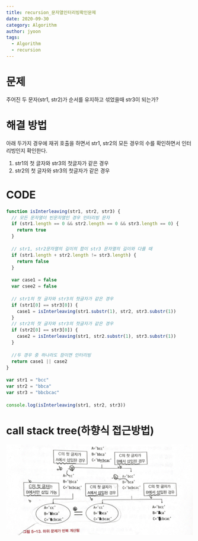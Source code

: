 ```yaml
---
title: recursion_문자열인터리빙확인문제
date: 2020-09-30
category: Algorithm
author: jyoon
tags:
  - Algorithm
  - recursion
---
```


# 문제

주어진 두 문자(str1, str2)가 순서를 유지하고 섞었을때 str3이 되는가?

# 해결 방법

아래 두가지 경우에 재귀 호출을 하면서 str1, str2의 모든 경우의 수를 확인하면서 인터리빙인지 확인한다.

1. str1의 첫 글자와 str3의 첫글자가 같은 경우
2. str2의 첫 글자와 str3의 첫글자가 같은 경우

# CODE

```js
function isInterleaving(str1, str2, str3) {
  // 모든 문자열이 빈문자열인 경우 인터리빙 문자
  if (str1.length == 0 && str2.length == 0 && str3.length == 0) {
    return true
  }

  // str1, str2문자열의 길이의 합이 str3 문자열의 길이와 다를 때
  if (str1.length + str2.length != str3.length) {
    return false
  }

  var case1 = false
  var csee2 = false

  // str1의 첫 글자와 str3의 첫글자가 같은 경우
  if (str1[0] == str3[0]) {
    case1 = isInterleaving(str1.substr(1), str2, str3.substr(1))
  }
  // str2의 첫 글자와 str3의 첫글자가 같은 경우
  if (str2[0] == str3[0]) {
    case2 = isInterleaving(str1, str2.substr(1), str3.substr(1))
  }

  //두 경우 중 하나라도 참이면 인터리빙
  return case1 || case2
}

var str1 = "bcc"
var str2 = "bbca"
var str3 = "bbcbcac"

console.log(isInterleaving(str1, str2, str3))
```

# call stack tree(하향식 접근방법)

![](./img/03_문자열인터리빙확인문제_recursion.jpeg)
